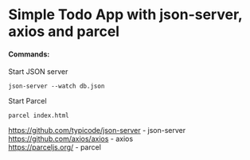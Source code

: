 # Simple Todo App with json-server, axios and parcel
#### Commands:
Start JSON server
```
json-server --watch db.json
```
Start Parcel
```
parcel index.html
```

https://github.com/typicode/json-server - json-server
<br />
https://github.com/axios/axios - axios
<br />
https://parceljs.org/ - parcel